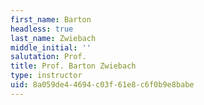 ```yaml
---
first_name: Barton
headless: true
last_name: Zwiebach
middle_initial: ''
salutation: Prof.
title: Prof. Barton Zwiebach
type: instructor
uid: 8a059de4-4694-c03f-61e8-c6f0b9e8babe
---
```

